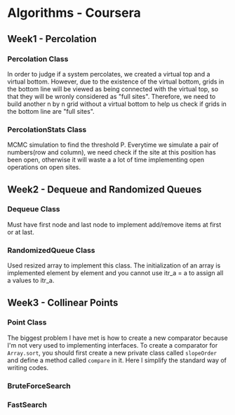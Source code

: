 # Algorithms - Coursera
## Week1 - Percolation
### Percolation Class
In order to judge if a system percolates, we created a virtual top and a virtual bottom. However, due to the existence of the virtual bottom, grids in the bottom line will be viewed as being connected with the virtual top, so that they will be wronly considered as "full sites". Therefore, we need to build another n by n grid without a virtual bottom to help us check if grids in the bottom line are "full sites".
### PercolationStats Class
MCMC simulation to find the threshold P. Everytime we simulate a pair of numbers(row and column), we need check if the site at this position has been open, otherwise it will waste a a lot of time implementing open operations on open sites. 
## Week2 - Dequeue and Randomized Queues
### Dequeue Class
Must have first node and last node to implement add/remove items at first or at last.
### RandomizedQueue Class
Used resized array to implement this class. The initialization of an array is implemented element by element and you cannot use itr_a = a to assign all a values to itr_a.
## Week3 - Collinear Points
### Point Class
The biggest problem I have met is how to create a new comparator because I'm not very used to implementing interfaces. To create a comparator for `Array.sort`, you should first create a new private class called `slopeOrder` and define a method called `compare` in it. Here I simplify the standard way of writing codes.
### BruteForceSearch
### FastSearch
